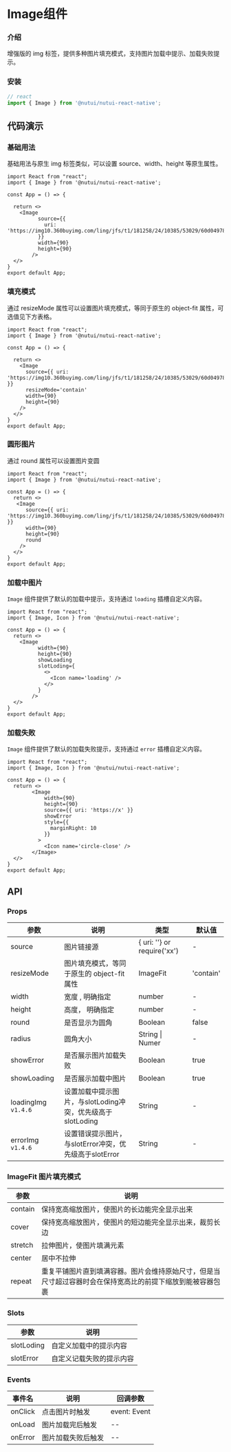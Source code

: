 #  Image组件

### 介绍

增强版的 img 标签，提供多种图片填充模式，支持图片加载中提示、加载失败提示。

### 安装

``` javascript
// react
import { Image } from '@nutui/nutui-react-native';

```

## 代码演示

### 基础用法

基础用法与原生 img 标签类似，可以设置 source、width、height 等原生属性。

```SnackPlayer
import React from "react";
import { Image } from '@nutui/nutui-react-native';

const App = () => {

  return <>
    <Image
          source={{
            uri: 'https://img10.360buyimg.com/ling/jfs/t1/181258/24/10385/53029/60d04978Ef21f2d42/92baeb21f907cd24.jpg'
          }}
          width={90}
          height={90}
        />
  </>
}
export default App;

```

### 填充模式

通过 resizeMode 属性可以设置图片填充模式，等同于原生的 object-fit 属性，可选值见下方表格。

```SnackPlayer
import React from "react";
import { Image } from '@nutui/nutui-react-native';

const App = () => {

  return <>
    <Image
      source={{ uri: 'https://img10.360buyimg.com/ling/jfs/t1/181258/24/10385/53029/60d04978Ef21f2d42/92baeb21f907cd24.jpg' }}
      resizeMode='contain'
      width={90}
      height={90}
    />
  </>
}
export default App;

```

### 圆形图片

通过 round 属性可以设置图片变圆

```SnackPlayer
import React from "react";
import { Image } from '@nutui/nutui-react-native';

const App = () => {
  return <>
   <Image
      source={{ uri: 'https://img10.360buyimg.com/ling/jfs/t1/181258/24/10385/53029/60d04978Ef21f2d42/92baeb21f907cd24.jpg' }}
      width={90}
      height={90}
      round
    />
  </>
}
export default App;

```

### 加载中图片

`Image` 组件提供了默认的加载中提示，支持通过 `loading` 插槽自定义内容。

```SnackPlayer
import React from "react";
import { Image, Icon } from '@nutui/nutui-react-native';

const App = () => {
  return <>
    <Image
          width={90}
          height={90}
          showLoading
          slotLoding={
            <>
              <Icon name='loading' />
            </>
          }
        />
  </>
}
export default App;

```

### 加载失败

`Image` 组件提供了默认的加载失败提示，支持通过 `error` 插槽自定义内容。

```SnackPlayer
import React from "react";
import { Image, Icon } from '@nutui/nutui-react-native';

const App = () => {
  return <>
        <Image
            width={90}
            height={90}
            source={{ uri: 'https://x' }}
            showError
            style={{
              marginRight: 10
            }}
          >
            <Icon name='circle-close' />
        </Image>
  </>
}
export default App;

```


## API

### Props

| 参数         | 说明                             | 类型   | 默认值           |
|--------------|----------------------------------|--------|------------------|
| source         | 图片链接源               | { uri: ''} or require('xx') | -                |
| resizeMode     | 图片填充模式，等同于原生的 object-fit 属性     | ImageFit | 'contain'                |
| width         | 宽度 , 明确指定             | number | -                |
| height         | 高度， 明确指定             | number | -                |
| round         | 是否显示为圆角               | Boolean | false              |
| radius         | 圆角大小               | String \| Numer | -                |
| showError         | 是否展示图片加载失败| Boolean | true              |
| showLoading         | 是否展示加载中图片               | Boolean | true              |
| loadingImg `v1.4.6`    | 设置加载中提示图片，与slotLoding冲突，优先级高于slotLoding       | String | -              |
| errorImg   `v1.4.6`    | 设置错误提示图片，与slotError冲突，优先级高于slotError         | String | -              |

### ImageFit 图片填充模式

| 参数         | 说明                             |
|--------------|----------------------------------|
| contain         | 保持宽高缩放图片，使图片的长边能完全显示出来    |
| cover         | 保持宽高缩放图片，使图片的短边能完全显示出来，裁剪长边     |
| stretch    | 拉伸图片，使图片填满元素  |
| center    | 居中不拉伸  |
| repeat    | 重复平铺图片直到填满容器。图片会维持原始尺寸，但是当尺寸超过容器时会在保持宽高比的前提下缩放到能被容器包裹  |


### Slots
| 参数         | 说明                             |
|--------------|----------------------------------|
| slotLoding      | 自定义加载中的提示内容     |
| slotError    | 自定义记载失败的提示内容  |

### Events

| 事件名 | 说明           | 回调参数     |
|--------|----------------|--------------|
| onClick  | 点击图片时触发 | event: Event |
| onLoad  | 图片加载完后触发 | -- |
| onError  | 图片加载失败后触发 | -- |

